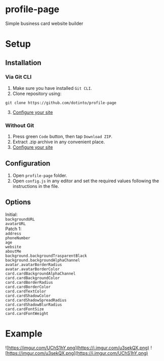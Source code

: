 # profile-page
Simple business card website builder

# Setup
## Installation
### Via Git CLI
1. Make sure you have installed `Git CLI`.
2. Clone repository using:
```shell
git clone https://github.com/dotinto/profile-page
```
3. [Configure your site](https://github.com/dotinto/profile-page#configuration)

### Without Git
1. Press green `Code` button, then tap `Download ZIP`.
2. Extract .zip archive in any convenient place.
3. [Configure your site](https://github.com/dotinto/profile-page#configuration)

## Configuration
1. Open `profile-page` folder.
2. Open `config.js` in any editor and set the required values following the instructions in the file.

## Options
Initial:<br />
`backgroundURL`<br />
`avatarURL`<br />
Patch 1:<br />
`address`<br />
`phoneNumber`<br />
`age`<br />
`website`<br />
`aboutMe`<br />
`background.backgroundTrasparentBlack`<br />
`background.backgroundAlphaChannel`<br />
`avatar.avatarBorderRadius`<br />
`avatar.avatarBorderColor`<br />
`card.cardBackgroundAlphaChannel`<br />
`card.cardBackgroundColor`<br />
`card.cardBorderRadius`<br />
`card.cardBorderColor`<br />
`card.cardTextColor`<br />
`card.cardShadowColor`<br />
`card.cardShadowSpreadRadius`<br />
`card.cardShadowBlurRadius`<br />
`card.cardFontSize`<br />
`card.cardFontWeight`<br />


# Example
![https://imgur.com/UChS1hY.png](https://i.imgur.com/u3sekQX.png)
![https://imgur.com/u3sekQX.png](https://i.imgur.com/UChS1hY.png)
